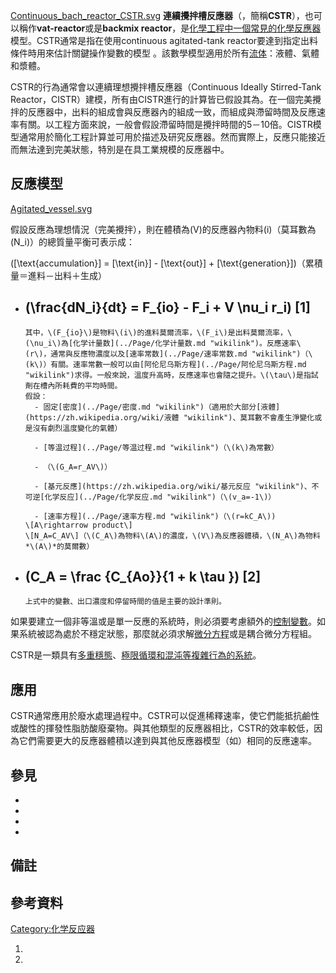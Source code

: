 [Continuous_bach_reactor_CSTR.svg](https://zh.wikipedia.org/wiki/File:Continuous_bach_reactor_CSTR.svg "fig:Continuous_bach_reactor_CSTR.svg") **連續攪拌槽反應器**（，簡稱**CSTR**），也可以稱作**vat-reactor**或是**backmix reactor**，是[化學工程中一個常見的](https://zh.wikipedia.org/wiki/化學工程 "wikilink")[化學反應器](../Page/化學反應器.md "wikilink")模型。CSTR通常是指在使用continuous agitated-tank reactor要達到指定出料條件時用來估計關鍵操作變數的模型 。該數學模型適用於所有[流体](https://zh.wikipedia.org/wiki/流体 "wikilink")：液體、氣體和漿體。

CSTR的行為通常會以連續理想攪拌槽反應器（Continuous Ideally Stirred-Tank Reactor，CISTR）建模，所有由CISTR進行的計算皆已假設其為。在一個完美攪拌的反應器中，出料的組成會與反應器內的組成一致，而組成與滯留時間及反應速率有關。以工程方面來說，一般會假設滯留時間是攪拌時間的5－10倍。CISTR模型通常用於簡化工程計算並可用於描述及研究反應器。然而實際上，反應只能接近而無法達到完美狀態，特別是在具工業規模的反應器中。

## 反應模型

[Agitated_vessel.svg](https://zh.wikipedia.org/wiki/File:Agitated_vessel.svg "fig:Agitated_vessel.svg")

假設反應為理想情況（完美攪拌），則在體積為\(V\)的反應器內物料\(i\)（莫耳數為\(N_i\)）的總質量平衡可表示成：

\([\text{accumulation}] = [\text{in}] - [\text{out}] + [\text{generation}]\)（累積量＝進料－出料＋生成）

  - \(\frac{dN_i}{dt} = F_{io} - F_i + V \nu_i r_i\) \[1\]
      -
        其中，\(F_{io}\)是物料\(i\)的進料莫爾流率，\(F_i\)是出料莫爾流率，\(\nu_i\)為[化学计量数](../Page/化学计量数.md "wikilink")。反應速率\(r\)，通常與反應物濃度以及[速率常数](../Page/速率常数.md "wikilink")（\(k\)）有關。速率常數一般可以由[阿伦尼乌斯方程](../Page/阿伦尼乌斯方程.md "wikilink")求得。一般來說，溫度升高時，反應速率也會隨之提升。\(\tau\)是指試劑在槽內所耗費的平均時間。
        假設：
          - 固定[密度](../Page/密度.md "wikilink")（適用於大部分[液體](https://zh.wikipedia.org/wiki/液體 "wikilink")、莫耳數不會產生淨變化或是沒有劇烈溫度變化的氣體）

          - [等温过程](../Page/等温过程.md "wikilink")（\(k\)為常數）

          - （\(G_A=r_AV\)）

          - [基元反應](https://zh.wikipedia.org/wiki/基元反应 "wikilink")、不可逆[化学反应](../Page/化学反应.md "wikilink")（\(v_a=-1\)）

          - [速率方程](../Page/速率方程.md "wikilink")（\(r=kC_A\))
        \[A\rightarrow product\]
        \[N_A=C_AV\]（\(C_A\)為物料\(A\)的濃度，\(V\)為反應器體積，\(N_A\)為物料*\(A\)*的莫爾數）
  - \(C_A = \frac {C_{Ao}}{1 + k \tau }\) \[2\]
      -
        上式中的變數、出口濃度和停留時間的值是主要的設計準則。

如果要建立一個非等溫或是單一反應的系統時，則必須要考慮額外的[控制變數](../Page/自变量和因变量.md "wikilink")。如果系統被認為處於不穩定狀態，那麼就必須求解[微分方程](../Page/微分方程.md "wikilink")或是耦合微分方程組。

CSTR是一類具有[多重穩態](https://zh.wikipedia.org/wiki/多重穩態 "wikilink")、[極限循環和](https://zh.wikipedia.org/wiki/極限循環 "wikilink")[混沌等複雜行為的系統](https://zh.wikipedia.org/wiki/化學混沌 "wikilink")。

## 應用

CSTR通常應用於廢水處理過程中。CSTR可以促進稀釋速率，使它們能抵抗鹼性或酸性的揮發性脂肪酸廢棄物。與其他類型的反應器相比，CSTR的效率較低，因為它們需要更大的反應器體積以達到與其他反應器模型（如）相同的反應速率。

## 參見

  -
  -
  -
  -
## 備註

## 參考資料

[Category:化学反应器](https://zh.wikipedia.org/wiki/Category:化学反应器 "wikilink")

1.

2.
